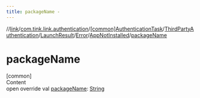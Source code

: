 ```yaml
---
title: packageName -
---
```

//[link](../../../../../../index.md)/[com.tink.link.authentication](../../../../../index.md)/[[common]AuthenticationTask](../../../../index.md)/[ThirdPartyAuthentication](../../../index.md)/[LaunchResult](../../index.md)/[Error](../index.md)/[AppNotInstalled](index.md)/[packageName](package-name.md)



# packageName  
[common]  
Content  
open override val [packageName](package-name.md): [String](https://kotlinlang.org/api/latest/jvm/stdlib/kotlin/-string/index.html)  




